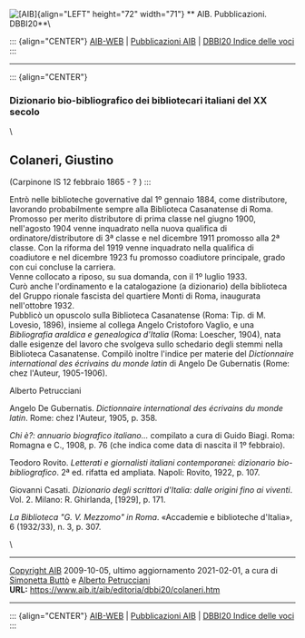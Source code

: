 ![\[AIB\]](/aib/wi/aibv72.gif){align="LEFT" height="72" width="71"}
** AIB. Pubblicazioni. DBBI20**\

::: {align="CENTER"}
[AIB-WEB](/) \| [Pubblicazioni AIB](/pubblicazioni/) \| [DBBI20 Indice
delle voci](dbbi20.htm)
:::

------------------------------------------------------------------------

::: {align="CENTER"}
### Dizionario bio-bibliografico dei bibliotecari italiani del XX secolo

\

## Colaneri, Giustino

(Carpinone IS 12 febbraio 1865 - ? )
:::

Entrò nelle biblioteche governative dal 1º gennaio 1884, come
distributore, lavorando probabilmente sempre alla Biblioteca Casanatense
di Roma.\
Promosso per merito distributore di prima classe nel giugno 1900,
nell\'agosto 1904 venne inquadrato nella nuova qualifica di
ordinatore/distributore di 3ª classe e nel dicembre 1911 promosso alla
2ª classe. Con la riforma del 1919 venne inquadrato nella qualifica di
coadiutore e nel dicembre 1923 fu promosso coadiutore principale, grado
con cui concluse la carriera.\
Venne collocato a riposo, su sua domanda, con il 1º luglio 1933.\
Curò anche l\'ordinamento e la catalogazione (a dizionario) della
biblioteca del Gruppo rionale fascista del quartiere Monti di Roma,
inaugurata nell\'ottobre 1932.\
Pubblicò un opuscolo sulla Biblioteca Casanatense (Roma: Tip. di M.
Lovesio, 1896), insieme al collega Angelo Cristoforo Vaglio, e una
*Bibliografia araldica e genealogica d\'Italia* (Roma: Loescher, 1904),
nata dalle esigenze del lavoro che svolgeva sullo schedario degli stemmi
nella Biblioteca Casanatense. Compilò inoltre l\'indice per materie del
*Dictionnaire international des écrivains du monde latin* di Angelo De
Gubernatis (Rome: chez l\'Auteur, 1905-1906).

Alberto Petrucciani

Angelo De Gubernatis. *Dictionnaire international des écrivains du monde
latin*. Rome: chez l\'Auteur, 1905, p. 358.

*Chi è?: annuario biografico italiano\...* compilato a cura di Guido
Biagi. Roma: Romagna e C., 1908, p. 76 (che indica come data di nascita
il 1º febbraio).

Teodoro Rovito. *Letterati e giornalisti italiani contemporanei:
dizionario bio-bibliografico*. 2ª ed. rifatta ed ampliata. Napoli:
Rovito, 1922, p. 107.

Giovanni Casati. *Dizionario degli scrittori d\'Italia: dalle origini
fino ai viventi*. Vol. 2. Milano: R. Ghirlanda, \[1929\], p. 171.

*La Biblioteca \"G. V. Mezzomo\" in Roma*. «Accademie e biblioteche
d\'Italia», 6 (1932/33), n. 3, p. 307.

\

------------------------------------------------------------------------

[Copyright AIB](/su-questo-sito/dichiarazione-di-copyright-aib-web/)
2009-10-05, ultimo aggiornamento 2021-02-01, a cura di [Simonetta
Buttò](/aib/redazione3.htm) e [Alberto
Petrucciani](/su-questo-sito/redazione-aib-web/)\
**URL:** https://www.aib.it/aib/editoria/dbbi20/colaneri.htm

------------------------------------------------------------------------

::: {align="CENTER"}
[AIB-WEB](/) \| [Pubblicazioni AIB](/pubblicazioni/) \| [DBBI20 Indice
delle voci](dbbi20.htm)
:::
